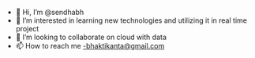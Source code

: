 - 👋 Hi, I’m @sendhabh
- 👀 I’m interested in learning new technologies and utilizing it in real time project
- 💞️ I’m looking to collaborate on cloud with data
- 📫 How to reach me -bhaktikanta@gmail.com

<!---
sendhabh/sendhabh is a ✨ special ✨ repository because its `README.md` (this file) appears on your GitHub profile.
You can click the Preview link to take a look at your changes.
--->
